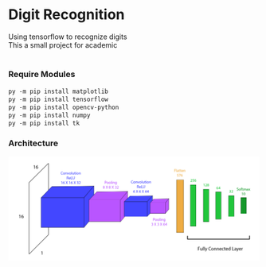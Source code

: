 # Digit Recognition
Using tensorflow to recognize digits<br>
This a small project for academic<br><br>


### Require Modules
```
py -m pip install matplotlib
py -m pip install tensorflow
py -m pip install opencv-python
py -m pip install numpy
py -m pip install tk
```


### Architecture
![architecture](https://github.com/zDestinate/DigitRecognition/blob/main/images/architecture.png)
